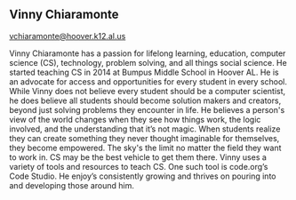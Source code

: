 ## Vinny Chiaramonte

[vchiaramonte@hoover.k12.al.us](mailto:vchiaramonte@hoover.k12.al.us)

Vinny Chiaramonte has a passion for lifelong learning, education, computer science (CS), technology, problem solving, and all things social science. He started teaching CS in 2014 at Bumpus Middle School in Hoover AL. He is an advocate for access and opportunities for every student in every school. While Vinny does not believe every student should be a computer scientist, he does believe all students should become solution makers and creators, beyond just solving problems they encounter in life. He believes a person's view of the world changes when they see how things work, the logic involved, and the understanding that it’s not magic. When students realize they can create something they never thought imaginable for themselves, they become empowered. The sky's the limit no matter the field they want to work in. CS may be the best vehicle to get them there. Vinny uses a variety of tools and resources to teach CS. One such tool is code.org’s Code Studio. He enjoy’s consistently growing and thrives on pouring into and developing those around him.

